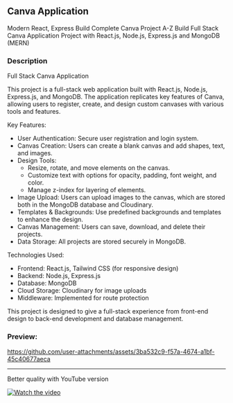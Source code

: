 
## **Canva Application**

Modern React, Express Build Complete Canva Project A-Z
Build Full Stack Canva Application Project with React.js, Node.js, Express.js and MongoDB (MERN)


### **Description** 

Full Stack Canva Application

This project is a full-stack web application built with React.js, Node.js, Express.js, and MongoDB. 
The application replicates key features of Canva, allowing users to register, create, and design custom canvases with various tools and features.

Key Features:

   * User Authentication: Secure user registration and login system.
   * Canvas Creation: Users can create a blank canvas and add shapes, text, and images.
   * Design Tools:
       * Resize, rotate, and move elements on the canvas.
       * Customize text with options for opacity, padding, font weight, and color.
       * Manage z-index for layering of elements.
   * Image Upload: Users can upload images to the canvas, which are stored both in the MongoDB database and Cloudinary.
   * Templates & Backgrounds: Use predefined backgrounds and templates to enhance the design.
   * Canvas Management: Users can save, download, and delete their projects.
   * Data Storage: All projects are stored securely in MongoDB.

Technologies Used:

   * Frontend: React.js, Tailwind CSS (for responsive design)
   * Backend: Node.js, Express.js
   * Database: MongoDB
   * Cloud Storage: Cloudinary for image uploads
   * Middleware: Implemented for route protection

This project is designed to give a full-stack experience from front-end design to back-end development and database management.



### **Preview:**

https://github.com/user-attachments/assets/3ba532c9-f57a-4674-a1bf-45c40677aeca


-------------------------------------------------------------------------------------------------------------

Better quality with YouTube version

[![Watch the video](https://img.youtube.com/vi/2lwiI8ryYhg/0.jpg)](https://www.youtube.com/watch?v=2lwiI8ryYhg)


